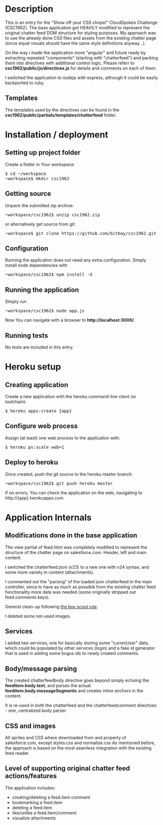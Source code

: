 # Description

This is an entry for the "Show off your CSS chops!" CloudSpokes Challenge (CSC1962).
The base application got HEAVILY modified to represent the original chatter feed DOM structure for styling purposes.
My approach was to use the already done CSS files and assets from the existing chatter page (since equal visuals should have the same style definitions anyway...).

On the way i made the application more "angular" and future ready by extracting repeated "components" (starting with "chatterfeed") and packing them into directives with additional control logic. Please referr to <strong>csc1962/public/js/directives.js</strong> for details and comments on each of them.

I switched the application to nodejs with express, although it could be easily backported to ruby.

## Templates

The templates used by the directives can be found in the <strong>csc1962/public/partials/templates/chatterfeed</strong> folder.

# Installation / deployment

## Setting up project folder

Create a folder in Your workspace:
<pre>$ cd ~/workspace
~workspace$ mkdir csc1962</pre>

## Getting source

Unpack the submitted zip archive:
<pre>~workspace/csc1962$ unzip csc1962.zip</pre>
	
or alternatively get source from git:
<pre>~workspace$ git clone https://github.com/bitbay/csc1962.git</pre>

## Configuration

Running the application does not need any extra configuration. Simply install node dependencies with
<pre>~workspace/csc1962$ npm install -d</pre>

## Running the application

Simply run
<pre>~workspace/csc1962$ node app.js</pre>

Now You can navigate with a browser to <strong>http://localhost:3000/</strong>.

## Running tests

No tests are included in this entry.

# Heroku setup

## Creating application

Create a new application with the heroku command-line client (or toolchain):
<pre>$ heroku apps:create {app}</pre>

## Configure web process

Assign (at least) one web process to the application with:
<pre>$ heroku ps:scale web=1</pre>

## Deploy to heroku

Once created, push the git source to the heroku master branch:
<pre>~workspace/csc1962$ git push heroku master</pre>

If no errors, You can check the application on the web, navigating to http://{app}.herokuapps.com

# Application Internals

## Modifications done in the base application

The view partial of feed.html was completely modified to represent the structure of the chatter page on salesforce.com.
Header, left and main content.

I switched the chatterfeed.json (v23) to a new one with v24 syntax, and some more variety in content (attachments).

I commented out the "parsing" of the loaded json chatterfeed in the main controller, since to have as much as possible from the existing chatter feed functionality more data was needed (some originally stripped out feed.comments keys).

General clean-up following <a href="http://programmer.97things.oreilly.com/wiki/index.php/The_Boy_Scout_Rule">the boy scout rule</a>.

I deleted some not-used images.

## Services

I added two services, one for basically storing some "currenUser" data, which could be populated by other services (login) and a fake id generator that is used in adding some bogus ids to newly created comments.

## Body/message parsing

The created chatterfeedbody directive goes beyond simply echoing the <strong>feeditem.body.text</strong>, and parses the actual <strong>feeditem.body.messageSegments</strong> and creates inline anchors in the content.

It is re-used in both the chatterfeed and the chatterfeedcomment directives - one, centralized body parser.

## CSS and images

All sprites and CSS where downloaded from and property of salesforce.com, except styles.css and normalize.css
As mentioned before, the approach is based on the most seamless integration with the existing feed reader.

## Level of supporting original chatter feed actions/features

The application includes:
* creating/deleting a feed.item comment
* bookmarking a feed.item
* deleting a feed.item
* like/unlike a feed.item/comment
* visualize attachments
